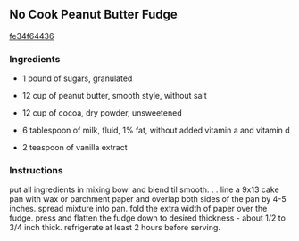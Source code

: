 ## No Cook Peanut Butter Fudge

[fe34f64436](http://www.food.com/recipe/no-cook-peanut-butter-fudge-519779)

### Ingredients

 - 1 pound of sugars, granulated

 - 12 cup of peanut butter, smooth style, without salt

 - 12 cup of cocoa, dry powder, unsweetened

 - 6 tablespoon of milk, fluid, 1% fat, without added vitamin a and vitamin d

 - 2 teaspoon of vanilla extract

### Instructions

put all ingredients in mixing bowl and blend til smooth. . . line a 9x13 cake pan with wax or parchment paper and overlap both sides of the pan by 4-5 inches. spread mixture into pan. fold the extra width of paper over the fudge. press and flatten the fudge down to desired thickness - about 1/2 to 3/4 inch thick. refrigerate at least 2 hours before serving.